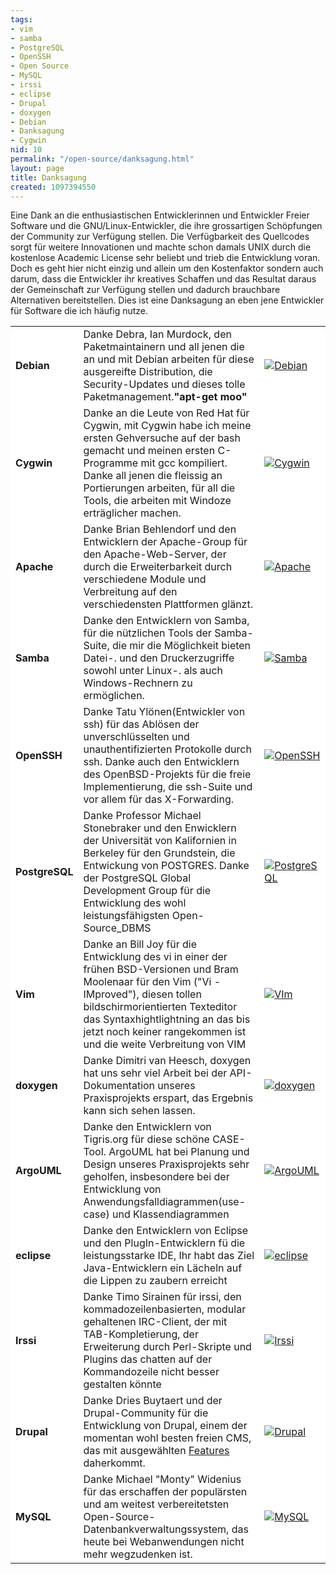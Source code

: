 ```yaml
---
tags:
- vim
- samba
- PostgreSQL
- OpenSSH
- Open Source
- MySQL
- irssi
- eclipse
- Drupal
- doxygen
- Debian
- Danksagung
- Cygwin
nid: 10
permalink: "/open-source/danksagung.html"
layout: page
title: Danksagung
created: 1097394550
---
```

<p>Eine Dank an die enthusiastischen Entwicklerinnen und Entwickler Freier Software und die GNU/Linux-Entwickler, die ihre grossartigen Schöpfungen der Community zur Verfügung stellen. Die Verfügbarkeit des Quellcodes sorgt für weitere Innovationen und machte schon damals UNIX durch die kostenlose Academic License sehr beliebt und trieb die Entwicklung voran. Doch es geht hier nicht einzig und allein um den Kostenfaktor sondern auch darum, dass die Entwickler ihr kreatives Schaffen und das Resultat daraus der Gemeinschaft zur Verfügung stellen und dadurch brauchbare Alternativen bereitstellen. Dies ist eine Danksagung an eben jene Entwickler für Software die ich häufig nutze.<!--break--></p><table bgcolor="#ffffff" border="0" bordercolor="#ffffff" cellpadding="0" cellspacing="0"><tbody><tr><td><b>Debian</b></td><td colspan="3">Danke Debra, Ian Murdock, den Paketmaintainern und all jenen die an und mit Debian arbeiten für diese ausgereifte Distribution, die Security-Updates und dieses tolle Paketmanagement.<b>&quot;apt-get moo&quot;</b></td><td><a href="http://www.debian.org" target="blank"><img alt="Debian" src="/sites/netzaffe.de/files/pictures/danksagung/debian.gif" /></a></td></tr><tr><td><strong>Cygwin</strong></td><td colspan="3">Danke an die Leute von Red Hat für Cygwin, mit Cygwin habe ich meine ersten Gehversuche auf der bash gemacht und meinen ersten C-Programme mit gcc kompiliert. Danke all jenen die fleissig an Portierungen arbeiten, für all die Tools, die arbeiten mit Windoze erträglicher machen.</td><td><a href="http://www.cygwin.com/" target="blank"><img alt="Cygwin" src="/sites/netzaffe.de/files/pictures/danksagung/cygwin.png" /></a></td></tr><tr><td><strong>Apache</strong></td><td colspan="3">Danke Brian Behlendorf und den Entwicklern der Apache-Group für den Apache-Web-Server, der durch die Erweiterbarkeit durch verschiedene Module und Verbreitung auf den verschiedensten Plattformen glänzt.</td><td><a href="http://www.apache.org/" target="blank"><img alt="Apache" src="/sites/netzaffe.de/files/pictures/danksagung/apache.png" /></a></td></tr><tr><td><strong>Samba</strong></td><td colspan="3">Danke den Entwicklern von Samba, für die nützlichen Tools der Samba-Suite, die mir die Möglichkeit bieten Datei-. und den Druckerzugriffe sowohl unter Linux-. als auch Windows-Rechnern zu ermöglichen.</td><td><a href="http://us1.samba.org/samba/" target="blank"><img alt="Samba" src="/sites/netzaffe.de/files/pictures/danksagung/samba.jpeg" /></a></td></tr><tr><td><strong>OpenSSH</strong></td><td colspan="3">Danke Tatu Ylönen(Entwickler von ssh) für das Ablösen der unverschlüsselten und unauthentifizierten Protokolle durch ssh. Danke auch den Entwicklern des OpenBSD-Projekts für die freie Implementierung, die ssh-Suite und vor allem für das X-Forwarding.</td><td><a href="http://www.openssh.com" target="blank"><img alt="OpenSSH" src="/sites/netzaffe.de/files/pictures/danksagung/ssh.gif" /></a></td></tr><tr><td><strong>PostgreSQL</strong></td><td colspan="3">Danke Professor Michael Stonebraker und den Enwicklern der Universität von Kalifornien in Berkeley für den Grundstein, die Entwickung von POSTGRES. Danke der PostgreSQL Global Development Group für die Entwicklung des wohl leistungsfähigsten Open-Source_DBMS</td><td><a href="http://www.postgresql.org/" target="blank"><img alt="PostgreSQL" src="/sites/netzaffe.de/files/pictures/danksagung/postgres_trans.jpg" /></a></td></tr><tr><td><strong>Vim</strong></td><td colspan="3">Danke an Bill Joy für die Entwicklung des vi in einer der frühen BSD-Versionen und Bram Moolenaar für den Vim (&quot;Vi - IMproved&quot;), diesen tollen bildschirmorientierten Texteditor das Syntaxhightlightning an das bis jetzt noch keiner rangekommen ist und die weite Verbreitung von VIM</td><td><a href="http://www.vim.org/" target="blank"><img alt="VIm" src="/sites/netzaffe.de/files/pictures/danksagung/VImLogo.jpg" /></a></td></tr><tr><td><strong>doxygen</strong></td><td colspan="3">Danke Dimitri van Heesch, doxygen hat uns sehr viel Arbeit bei der API-Dokumentation unseres Praxisprojekts erspart, das Ergebnis kann sich sehen lassen.</td><td><a href="http://www.stack.nl/~dimitri/doxygen/" target="blank"><img alt="doxygen" src="/sites/netzaffe.de/files/pictures/danksagung/doxygen.gif" /></a></td></tr><tr><td><strong>ArgoUML</strong></td><td colspan="3">Danke den Entwicklern von Tigris.org für diese schöne CASE-Tool. ArgoUML hat bei Planung und Design unseres Praxisprojekts sehr geholfen, insbesondere bei der Entwicklung von Anwendungsfalldiagrammen(use-case) und Klassendiagrammen</td><td><a href="http://argouml.tigris.org/" target="blank"><img alt="ArgoUML" src="/sites/netzaffe.de/files/pictures/danksagung/argologo.gif" /></a></td></tr><tr><td><strong>eclipse</strong></td><td colspan="3">Danke den Entwicklern von Eclipse und den PlugIn-Entwicklern fü die leistungsstarke IDE, Ihr habt das Ziel Java-Entwicklern ein Lächeln auf die Lippen zu zaubern erreicht</td><td><a href="http://www.eclipse.org" target="blank"><img alt="eclipse" src="/sites/netzaffe.de/files/pictures/danksagung/EclipseBannerPic.jpg" /></a></td></tr><tr><td><strong>Irssi</strong></td><td colspan="3">Danke Timo Sirainen für irssi, den kommadozeilenbasierten, modular gehaltenen IRC-Client, der mit TAB-Kompletierung, der Erweiterung durch Perl-Skripte und Plugins das chatten auf der Kommandozeile nicht besser gestalten könnte</td><td><a href="http://www.irssi.org" target="blank"><img alt="Irssi" src="/sites/netzaffe.de/files/pictures/danksagung/irssilogo.jpg" /></a></td></tr><tr><td><strong>Drupal</strong></td><td colspan="3">Danke Dries Buytaert und der Drupal-Community für die Entwicklung von Drupal, einem der momentan wohl besten freien CMS, das mit ausgewählten <a href="?q=drupal">Features</a> daherkommt.</td><td><a href="http://www.drupal.org" target="blank"><img alt="Drupal" src="/sites/netzaffe.de/files/pictures/danksagung/drupal.png" /></a></td></tr><tr><td><strong>MySQL</strong></td><td colspan="3">Danke Michael &quot;Monty&quot; Widenius für das erschaffen der populärsten und am weitest verbereitetsten Open-Source-Datenbankverwaltungssystem, das heute bei Webanwendungen nicht mehr wegzudenken ist.</td><td><a href="http://www.mysql.org" target="blank"><img alt="MySQL" src="/sites/netzaffe.de/files/pictures/danksagung/mysql_100x52-64.gif" /></a></td></tr></tbody></table>
